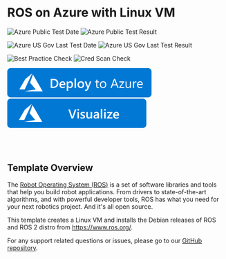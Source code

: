 # ROS on Azure with Linux VM

![Azure Public Test Date](https://azurequickstartsservice.blob.core.windows.net/badges/ros-vm-linux/PublicLastTestDate.svg)
![Azure Public Test Result](https://azurequickstartsservice.blob.core.windows.net/badges/ros-vm-linux/PublicDeployment.svg)

![Azure US Gov Last Test Date](https://azurequickstartsservice.blob.core.windows.net/badges/ros-vm-linux/FairfaxLastTestDate.svg)
![Azure US Gov Last Test Result](https://azurequickstartsservice.blob.core.windows.net/badges/ros-vm-linux/FairfaxDeployment.svg)

![Best Practice Check](https://azurequickstartsservice.blob.core.windows.net/badges/ros-vm-linux/BestPracticeResult.svg)
![Cred Scan Check](https://azurequickstartsservice.blob.core.windows.net/badges/ros-vm-linux/CredScanResult.svg)

[![Deploy To Azure](https://raw.githubusercontent.com/Azure/azure-quickstart-templates/master/1-CONTRIBUTION-GUIDE/images/deploytoazure.svg?sanitize=true)](https://portal.azure.com/#create/Microsoft.Template/uri/https%3A%2F%2Fraw.githubusercontent.com%2FAzure%2Fazure-quickstart-templates%2Fmaster%2Fros-vm-linux%2Fazuredeploy.json)  [![Visualize](https://raw.githubusercontent.com/Azure/azure-quickstart-templates/master/1-CONTRIBUTION-GUIDE/images/visualizebutton.svg?sanitize=true)](http://armviz.io/#/?load=https%3A%2F%2Fraw.githubusercontent.com%2FAzure%2Fazure-quickstart-templates%2Fmaster%2Fros-vm-linux%2Fazuredeploy.json)


 
<br> <br>

## Template Overview

The [Robot Operating System (ROS)](https://www.ros.org/) is a set of software libraries and tools that help you build robot applications.
From drivers to state-of-the-art algorithms, and with powerful developer tools, ROS has what you need for your next robotics project.
And it's all open source.

This template creates a Linux VM and installs the Debian releases of ROS and ROS 2 distro from https://www.ros.org/.

For any support related questions or issues, please go to our [GitHub repository](https://github.com/ms-iot/ROSOnWindows).
